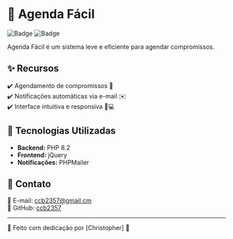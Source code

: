 # 📅 Agenda Fácil

![Badge](https://img.shields.io/badge/PHP-8.2-blue?style=for-the-badge&logo=php) ![Badge](https://img.shields.io/badge/jQuery-3.7-blue?style=for-the-badge&logo=jquery)

Agenda Fácil é um sistema leve e eficiente para agendar compromissos.

## ✨ Recursos
✔️ Agendamento de compromissos 📅  
✔️ Notificações automáticas via e-mail ✉️  
✔️ Interface intuitiva e responsiva 📱💻  

## 🚀 Tecnologias Utilizadas
- **Backend:** PHP 8.2
- **Frontend:** jQuery
- **Notificações:** PHPMailer

## 📩 Contato
📧 E-mail: [ccb2357@gmail.cm](mailto:ccb2357@gmail.cm)  
🐙 GitHub: [ccb2357](https://github.com/ccb2357)    

---
💙 Feito com dedicação por [Christopher] 🚀
